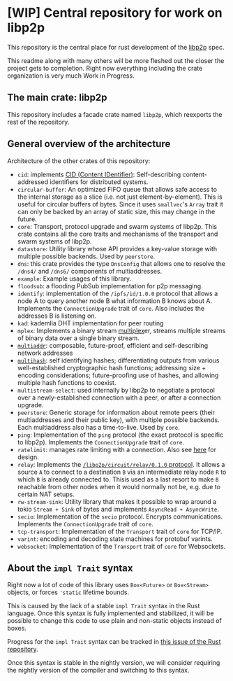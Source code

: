 # [WIP] Central repository for work on libp2p

This repository is the central place for rust development of the
[libp2p](https://libp2p.io) spec.

This readme along with many others will be more fleshed out the closer
the project gets to completion. Right now everything including the crate
organization is very much Work in Progress.

## The main crate: libp2p

This repository includes a facade crate named `libp2p`, which reexports the rest of the repository.

## General overview of the architecture

Architecture of the other crates of this repository:

- `cid`: implements [CID (Content IDentifier)](https://github.com/ipld/cid): Self-describing content-addressed identifiers for distributed systems.
- `circular-buffer`: An optimized FIFO queue that allows safe access to the internal storage as a slice (i.e. not just element-by-element). This is useful for circular buffers of bytes. Since it uses `smallvec`'s `Array` trait it can only be backed by an array of static size, this may change in the future.
- `core`: Transport, protocol upgrade and swarm systems of libp2p. This crate contains all the core traits and mechanisms of the transport and swarm systems of libp2p.
- `datastore`: Utility library whose API provides a key-value storage with multiple possible backends. Used by `peerstore`.
- `dns`: this crate provides the type `DnsConfig` that allows one to resolve the `/dns4/` and `/dns6/` components of multiaddresses.
- `example`: Example usages of this library.
- `floodsub`: a flooding PubSub implementation for p2p messaging.
- `identify`: implementation of the `/ipfs/id/1.0.0`<!--TODO: where is this? It's also stated in multicodec but I can't find the source code.--> protocol that allows a node A to query another node B what information B knows about A. Implements the `ConnectionUpgrade` trait of `core`. Also includes the addresses B is listening on.
- `kad`: kademlia DHT implementation for peer routing
- `mplex`: Implements a binary stream [multiplex](https://github.com/maxogden/multiplex)er, streams multiple streams of binary data over a single binary stream.
- [`multiaddr`](https://github.com/multiformats/multiaddr): composable, future-proof, efficient and self-describing network addresses
- [`multihash`](https://github.com/multiformats/multihash): self identifying hashes; differentiating outputs from various well-established cryptographic hash functions; addressing size + encoding considerations; future-proofing use of hashes, and allowing multiple hash functions to coexist.
- `multistream-select`: used internally by libp2p to negotiate a protocol over a newly-established connection with a peer, or after a connection upgrade.
- `peerstore`: Generic storage for information about remote peers (their multiaddresses and their public key), with multiple possible backends. Each multiaddress also has a time-to-live. Used by `core`.
- `ping`: Implementation of the `ping` protocol (the exact protocol is specific to libp2p). Implements the `ConnectionUpgrade` trait of `core`.
- `ratelimit`: manages rate limiting with a connection. Also see [here](https://github.com/libp2p/specs/blob/master/8-implementations.md#811-swarm-dialer) for design.
- `relay`: Implements the [`/libp2p/circuit/relay/0.1.0` protocol](https://github.com/libp2p/specs/blob/master/relay/). It allows a source `A` to connect to a destination `B` via an intermediate relay node `R` to which `B` is already connected to. Thisis used as a last resort to make `B` reachable from other nodes when it would normally not be, e.g. due to certain NAT setups.
- `rw-stream-sink`: Utility library that makes it possible to wrap around a tokio `Stream + Sink` of bytes and implements `AsyncRead + AsyncWrite`.
- `secio`: Implementation of the `secio` protocol. Encrypts communications. Implements the `ConnectionUpgrade` trait of `core`.
- `tcp-transport`: Implementation of the `Transport` trait of `core` for TCP/IP.
- `varint`: encoding and decoding state machines for protobuf varints.
- `websocket`: Implementation of the `Transport` trait of `core` for Websockets.

## About the `impl Trait` syntax

Right now a lot of code of this library uses `Box<Future>` or `Box<Stream>` objects, or forces
`'static` lifetime bounds.

This is caused by the lack of a stable `impl Trait` syntax in the Rust language. Once this syntax
is fully implemented and stabilized, it will be possible to change this code to use plain and
non-static objects instead of boxes.

Progress for the `impl Trait` syntax can be tracked in [this issue of the Rust repository](https://github.com/rust-lang/rust/issues/34511).

Once this syntax is stable in the nightly version, we will consider requiring the nightly version
of the compiler and switching to this syntax.

